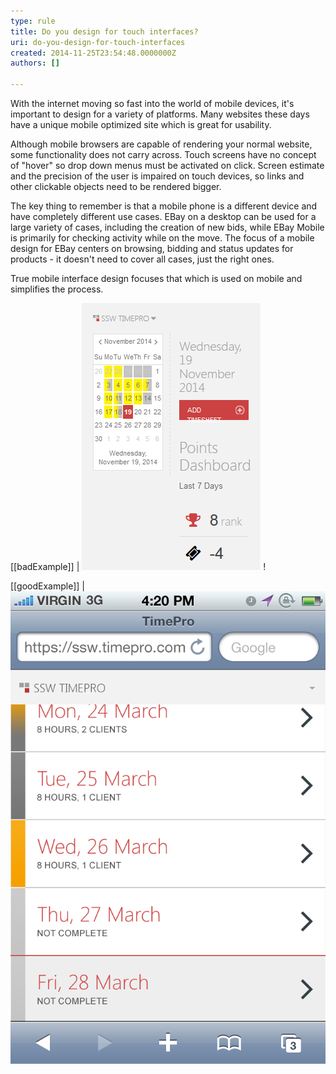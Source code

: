```yaml
---
type: rule
title: Do you design for touch interfaces?
uri: do-you-design-for-touch-interfaces
created: 2014-11-25T23:54:48.0000000Z
authors: []

---
```


With the internet moving so fast into the world of mobile devices, it's  important to design for a variety of platforms. Many websites these days  have a unique mobile optimized site which is great for usability.
 
Although mobile browsers are capable of rendering your normal  website, some functionality does not carry across. Touch screens have no  concept of "hover" so drop down menus must be activated on click.  Screen estimate and the precision of the user is impaired on touch  devices, so links and other clickable objects need to be rendered  bigger.

The key thing to remember is that a mobile phone is a  different device and have completely different use cases. EBay on a  desktop can be used for a large variety of cases, including the creation  of new bids, while EBay Mobile is primarily for checking activity while  on the move. The focus of a mobile design for EBay centers on browsing,  bidding and status updates for products - it doesn't need to cover all  cases, just the right ones.

True mobile interface design focuses that which is used on mobile and simplifies the process.

[[badExample]]
| ![ Bad Example - TimePro as it renders on mobile. It is near unusable](TimePro-NotMobile.png)
!

[[goodExample]]
| ![ Good Example - TimePro designed for mobile.](TimePro-Mobile.png)
